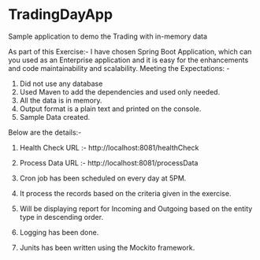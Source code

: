 # TradingDayApp
Sample application to demo the Trading with in-memory data

As part of this Exercise:-
I have chosen Spring Boot Application, which can you used as an Enterprise application and it is easy for the enhancements and code maintainability and scalability.
Meeting the Expectations: -
1.	Did not use any database
2.	Used Maven to add the dependencies and used only needed.
3.	All the data is in memory.
4.	Output format is a plain text and printed on the console.
5.	Sample Data created.

Below are the details:-
1.	Health Check URL :- http://localhost:8081/healthCheck 
2.	Process Data URL :- http://localhost:8081/processData 


1. Cron job has been scheduled on every day at 5PM.
2. It process the records based on the criteria given in the exercise.
3. Will be displaying report for Incoming and Outgoing based on the entity type in descending order.
4. Logging has been done.
5. Junits has been written using the Mockito framework.
